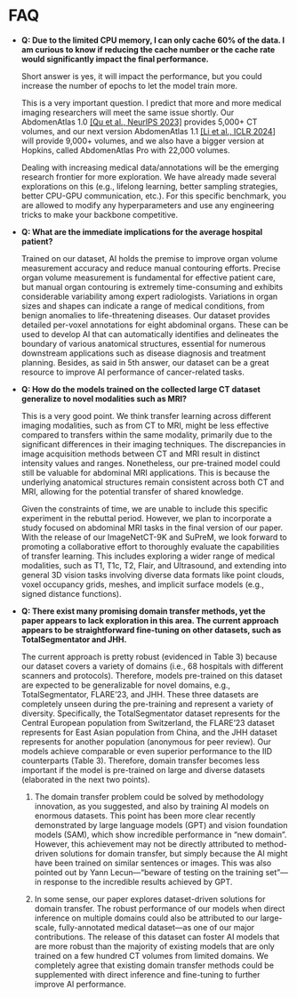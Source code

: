 # FAQ

* **Q: Due to the limited CPU memory, I can only cache 60% of the data. I am curious to know if reducing the cache number or the cache rate would significantly impact the final performance.**

    Short answer is yes, it will impact the performance, but you could increase the number of epochs to let the model train more.
    
    This is a very important question. I predict that more and more medical imaging researchers will meet the same issue shortly. Our AbdomenAtlas 1.0 [[Qu et al., NeurIPS 2023]](https://www.cs.jhu.edu/~alanlab/Pubs23/qu2023abdomenatlas.pdf) provides 5,000+ CT volumes, and our next version AbdomenAtlas 1.1 [[Li et al., ICLR 2024]](https://www.cs.jhu.edu/~alanlab/Pubs23/li2023suprem.pdf) will provide 9,000+ volumes, and we also have a bigger version at Hopkins, called AbdomenAtlas Pro with 22,000 volumes.
    
    Dealing with increasing medical data/annotations will be the emerging research frontier for more exploration. We have already made several explorations on this (e.g., lifelong learning, better sampling strategies, better CPU-GPU communication, etc.). For this specific benchmark, you are allowed to modify any hyperparameters and use any engineering tricks to make your backbone competitive.

* **Q: What are the immediate implications for the average hospital patient?**

    Trained on our dataset, AI holds the premise to improve organ volume measurement accuracy and reduce manual contouring efforts. Precise organ volume measurement is fundamental for effective patient care, but manual organ contouring is extremely time-consuming and exhibits considerable variability among expert radiologists. Variations in organ sizes and shapes can indicate a range of medical conditions, from benign anomalies to life-threatening diseases. Our dataset provides detailed per-voxel annotations for eight abdominal organs. These can be used to develop AI that can automatically identifies and delineates the boundary of various anatomical structures, essential for numerous downstream applications such as disease diagnosis and treatment planning. Besides, as said in 5th answer, our dataset can be a great resource to improve AI performance of cancer-related tasks.

* **Q: How do the models trained on the collected large CT dataset generalize to novel modalities such as MRI?**

    This is a very good point. We think transfer learning across different imaging modalities, such as from CT to MRI, might be less effective compared to transfers within the same modality, primarily due to the significant differences in their imaging techniques. The discrepancies in image acquisition methods between CT and MRI result in distinct intensity values and ranges. Nonetheless, our pre-trained model could still be valuable for abdominal MRI applications. This is because the underlying anatomical structures remain consistent across both CT and MRI, allowing for the potential transfer of shared knowledge.

    Given the constraints of time, we are unable to include this specific experiment in the rebuttal period. However, we plan to incorporate a study focused on abdominal MRI tasks in the final version of our paper. With the release of our ImageNetCT-9K and SuPreM, we look forward to promoting a collaborative effort to thoroughly evaluate the capabilities of transfer learning. This includes exploring a wider range of medical modalities, such as T1, T1c, T2, Flair, and Ultrasound, and extending into general 3D vision tasks involving diverse data formats like point clouds, voxel occupancy grids, meshes, and implicit surface models (e.g., signed distance functions). 

* **Q: There exist many promising domain transfer methods, yet the paper appears to lack exploration in this area. The current approach appears to be straightforward fine-tuning on other datasets, such as TotalSegmentator and JHH.**

    The current approach is pretty robust (evidenced in Table 3) because our dataset covers a variety of domains (i.e., 68 hospitals with different scanners and protocols). Therefore, models pre-trained on this dataset are expected to be generalizable for novel domains, e.g., TotalSegmentator, FLARE’23, and JHH. These three datasets are completely unseen during the pre-training and represent a variety of diversity. Specifically, the TotalSegmentator dataset represents for the Central European population from Switzerland, the FLARE’23 dataset represents for East Asian population from China, and the JHH dataset represents for another population (anonymous for peer review). Our models achieve comparable or even superior performance to the IID counterparts (Table 3). Therefore, domain transfer becomes less important if the model is pre-trained on large and diverse datasets (elaborated in the next two points).

    1. The domain transfer problem could be solved by methodology innovation, as you suggested, and also by training AI models on enormous datasets. This point has been more clear recently demonstrated by large language models (GPT) and vision foundation models (SAM), which show incredible performance in “new domain”. However, this achievement may not be directly attributed to method-driven solutions for domain transfer, but simply because the AI might have been trained on similar sentences or images. This was also pointed out by Yann Lecun—“beware of testing on the training set”—in response to the incredible results achieved by GPT.
    
    2. In some sense, our paper explores dataset-driven solutions for domain transfer. The robust performance of our models when direct inference on multiple domains could also be attributed to our large-scale, fully-annotated medical dataset—as one of our major contributions. The release of this dataset can foster AI models that are more robust than the majority of existing models that are only trained on a few hundred CT volumes from limited domains. We completely agree that existing domain transfer methods could be supplemented with direct inference and fine-tuning to further improve AI performance.